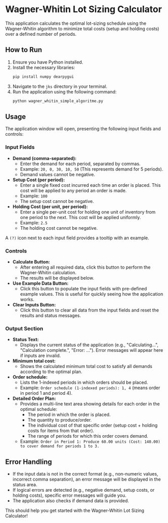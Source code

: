 # Wagner-Whitin Lot Sizing Calculator

This application calculates the optimal lot-sizing schedule using the Wagner-Whitin algorithm to minimize total costs (setup and holding costs) over a defined number of periods.

## How to Run

1.  Ensure you have Python installed.
2.  Install the necessary libraries:
    ```bash
    pip install numpy dearpygui
    ```
3.  Navigate to the `jks` directory in your terminal.
4.  Run the application using the following command:
    ```bash
    python wagner_whitin_simple_algoritme.py
    ```

## Usage

The application window will open, presenting the following input fields and controls:

### Input Fields

*   **Demand (comma-separated):**
    *   Enter the demand for each period, separated by commas.
    *   Example: `20, 0, 30, 10, 50` (This represents demand for 5 periods).
    *   Demand values cannot be negative.
*   **Setup Cost (per period):**
    *   Enter a single fixed cost incurred each time an order is placed. This cost will be applied to any period an order is made.
    *   Example: `100`
    *   The setup cost cannot be negative.
*   **Holding Cost (per unit, per period):**
    *   Enter a single per-unit cost for holding one unit of inventory from one period to the next. This cost will be applied uniformly.
    *   Example: `2.5`
    *   The holding cost cannot be negative.

A `(?)` icon next to each input field provides a tooltip with an example.

### Controls

*   **Calculate Button:**
    *   After entering all required data, click this button to perform the Wagner-Whitin calculation.
    *   The results will be displayed below.
*   **Use Example Data Button:**
    *   Click this button to populate the input fields with pre-defined example values. This is useful for quickly seeing how the application works.
*   **Clear Inputs Button:**
    *   Click this button to clear all data from the input fields and reset the results and status messages.

### Output Section

*   **Status Text:**
    *   Displays the current status of the application (e.g., "Calculating...", "Calculation complete.", "Error: ..."). Error messages will appear here if inputs are invalid.
*   **Minimum total cost:**
    *   Shows the calculated minimum total cost to satisfy all demands according to the optimal plan.
*   **Order schedule:**
    *   Lists the 1-indexed periods in which orders should be placed.
    *   Example: `Order schedule (1-indexed periods): 1, 4` (means order in period 1 and period 4).
*   **Detailed Order Plan:**
    *   Provides a multi-line text area showing details for each order in the optimal schedule:
        *   The period in which the order is placed.
        *   The quantity to produce/order.
        *   The individual cost of that specific order (setup cost + holding costs for items from that order).
        *   The range of periods for which this order covers demand.
    *   Example: `Order in Period 1: Produce 60.00 units (Cost: 140.00) to cover demand for periods 1 to 3.`

## Error Handling

*   If the input data is not in the correct format (e.g., non-numeric values, incorrect comma separation), an error message will be displayed in the status area.
*   If logical errors are detected (e.g., negative demand, setup costs, or holding costs), specific error messages will guide you.
*   The application also checks if demand data is provided.

This should help you get started with the Wagner-Whitin Lot Sizing Calculator!

